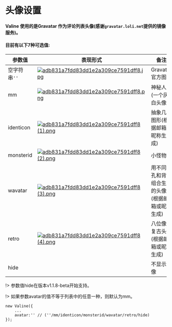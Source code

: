# **头像设置**

#### Valine 使用的是Gravatar 作为评论列表头像(感谢```gravatar.loli.net```提供的镜像服务)。
#### 目前有以下7种可选值:

参数值 | 表现形式 | 备注
--- | --- | ---
空字符串```''``` | [![adb831a7fdd83dd1e2a309ce7591dff8.jpg](https://i.loli.net/2018/04/17/5ad57f7529127.jpg)](https://i.loli.net/2018/04/17/5ad57f7529127.jpg) | Gravatar官方图形
mm | [![adb831a7fdd83dd1e2a309ce7591dff8.png](https://i.loli.net/2018/04/17/5ad57f7527d35.png)](https://i.loli.net/2018/04/17/5ad57f7527d35.png) | 神秘人(一个灰白头像)
identicon | [![adb831a7fdd83dd1e2a309ce7591dff8 (1).png](https://i.loli.net/2018/04/17/5ad57f752d38e.png)](https://i.loli.net/2018/04/17/5ad57f752d38e.png) | 抽象几何图形(根据邮箱或昵称生成)
monsterid | [![adb831a7fdd83dd1e2a309ce7591dff8 (2).png](https://i.loli.net/2018/04/17/5ad57f752a757.png)](https://i.loli.net/2018/04/17/5ad57f752a757.png) | 小怪物
wavatar | [![adb831a7fdd83dd1e2a309ce7591dff8 (3).png](https://i.loli.net/2018/04/17/5ad57f752bc55.png)](https://i.loli.net/2018/04/17/5ad57f752bc55.png) | 用不同面孔和背景组合生成的头像(根据邮箱或昵称生成)
retro | [![adb831a7fdd83dd1e2a309ce7591dff8 (4).png](https://i.loli.net/2018/04/17/5ad57f752ea6c.png)](https://i.loli.net/2018/04/17/5ad57f752ea6c.png) | 八位像素复古头像(根据邮箱或昵称生成)
hide | | 不显示头像

!> 参数值hide在版本v1.1.8-beta开始支持。

!> 如果参数avatar的值不等于列表中的任意一种，则默认为mm。

```
new Valine({
    ...
    avatar:'' // (''/mm/identicon/monsterid/wavatar/retro/hide)
});
```